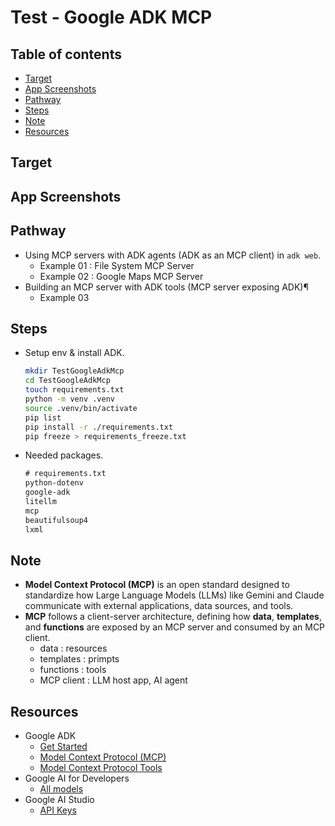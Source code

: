 <!-- omit in toc -->
# Test - Google ADK MCP

<!-- omit in toc -->
## Table of contents

- [Target](#target)
- [App Screenshots](#app-screenshots)
- [Pathway](#pathway)
- [Steps](#steps)
- [Note](#note)
- [Resources](#resources)

## Target

## App Screenshots

## Pathway

- Using MCP servers with ADK agents (ADK as an MCP client) in `adk web`.
  - Example 01 : File System MCP Server
  - Example 02 : Google Maps MCP Server
- Building an MCP server with ADK tools (MCP server exposing ADK)¶
  - Example 03

## Steps

- Setup env & install ADK.

  ```bash
  mkdir TestGoogleAdkMcp
  cd TestGoogleAdkMcp
  touch requirements.txt
  python -m venv .venv
  source .venv/bin/activate
  pip list
  pip install -r ./requirements.txt
  pip freeze > requirements_freeze.txt
  ```

- Needed packages.

  ``` txt
  # requirements.txt
  python-dotenv
  google-adk
  litellm
  mcp
  beautifulsoup4
  lxml
  ```

## Note

- **Model Context Protocol (MCP)** is an open standard designed to standardize how Large Language Models (LLMs) like Gemini and Claude communicate with external applications, data sources, and tools.
- **MCP** follows a client-server architecture, defining how **data**, **templates**, and **functions** are exposed by an MCP server and consumed by an MCP client.
  - data : resources
  - templates : primpts
  - functions : tools
  - MCP client : LLM host app, AI agent

## Resources

- Google ADK
  - [Get Started](https://google.github.io/adk-docs/get-started/)
  - [Model Context Protocol (MCP)](https://google.github.io/adk-docs/mcp/)
  - [Model Context Protocol Tools](https://google.github.io/adk-docs/tools/mcp-tools/)
- Google AI for Developers
  - [All models](https://ai.google.dev/gemini-api/docs/models)
- Google AI Studio
  - [API Keys](https://aistudio.google.com/app/apikey)

